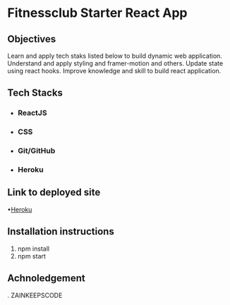 # Fitnessclub Starter React App

## Objectives

Learn and apply tech staks listed below to build dynamic web application.
Understand and apply styling and framer-motion and others.
Update state using react hooks.
Improve knowledge and skill to build react application.

## Tech Stacks

  - ### ReactJS
  - ### CSS
  - ### Git/GitHub
  - ### Heroku

## Link to deployed site

•[Heroku]()

## Installation instructions

1. npm install
2. npm start

## Achnoledgement
. ZAINKEEPSCODE

